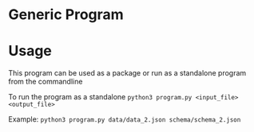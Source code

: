 # Generic Program

# Usage
This program can be used as a package or run as a standalone program from the commandline

To run the program as a standalone
`python3 program.py <input_file> <output_file>`

Example:
`python3 program.py data/data_2.json schema/schema_2.json`

